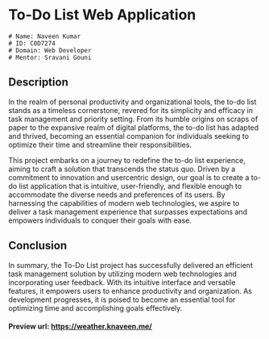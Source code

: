 
# To-Do List Web Application
    # Name: Naveen Kumar
    # ID: C0D7274
    # Domain: Web Developer
    # Mentor: Sravani Gouni

## Description
In the realm of personal productivity and organizational tools, the to-do list stands as a
timeless cornerstone, revered for its simplicity and efficacy in task management and priority
setting. From its humble origins on scraps of paper to the expansive realm of digital
platforms, the to-do list has adapted and thrived, becoming an essential companion for
individuals seeking to optimize their time and streamline their responsibilities.

This project embarks on a journey to redefine the to-do list experience, aiming to craft a
solution that transcends the status quo. Driven by a commitment to innovation and usercentric design, our goal is to create a to-do list application that is intuitive, user-friendly, and
flexible enough to accommodate the diverse needs and preferences of its users. By
harnessing the capabilities of modern web technologies, we aspire to deliver a task
management experience that surpasses expectations and empowers individuals to conquer
their goals with ease.


## Conclusion

In summary, the To-Do List project has successfully delivered an efficient
task management solution by utilizing modern web technologies and
incorporating user feedback. With its intuitive interface and versatile
features, it empowers users to enhance productivity and organization. As
development progresses, it is poised to become an essential tool for
optimizing time and accomplishing goals effectively.

#### Preview url: https://weather.knaveen.me/





